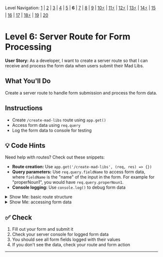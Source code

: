 Level Navigation: [1](./mad-libs-lv-1.md) | [2](./mad-libs-lv-2.md) | [3](./mad-libs-lv-3.md) | [4](./mad-libs-lv-4.md) | [5](./mad-libs-lv-5.md) | **6** | [7](./mad-libs-lv-7.md) | [8](./mad-libs-lv-8.md) | [9](./mad-libs-lv-9.md) | [10⚡](./mad-libs-lv-10.md) | [11⚡](./mad-libs-lv-11.md) | [12⚡](./mad-libs-lv-12.md) | [13⚡](./mad-libs-lv-13.md) | [14⚡](./mad-libs-lv-14.md) | [15](./mad-libs-lv-15.md) | [16](./mad-libs-lv-16.md) | [17](./mad-libs-lv-17.md) | [18⚡](./mad-libs-lv-18.md) | [19](./mad-libs-lv-19.md) | [20](./mad-libs-lv-20.md)

# Level 6: Server Route for Form Processing

**User Story:** As a developer, I want to create a server route so that I can receive and process the form data when users submit their Mad Libs.

## What You'll Do
Create a server route to handle form submission and process the form data.

## Instructions
- Create `/create-mad-libs` route using `app.get()`
- Access form data using `req.query`
- Log the form data to console for testing

## 💡 Code Hints
Need help with routes? Check out these snippets:
- **Route creation:** Use `app.get('/create-mad-libs', (req, res) => {})`
- **Query parameters:** Use `req.query.fieldName` to access form data, where `fieldName` is the "name" of the input in the form. For example for "properNoun1", you would have `req.query.properNoun1`.
- **Console logging:** Use `console.log()` to debug form data

<details>
<summary>Show Me: basic route structure</summary>

<pre><code class="language-javascript">app.get(&#x27;/create-mad-libs&#x27;, (req, res) =&gt; {
    // Access form data here
    console.log(&#x27;Form submitted!&#x27;);
    res.send(&#x27;Form received!&#x27;);
});</code></pre>
</details>

<details>
<summary>Show Me: accessing form data</summary>

<pre><code class="language-javascript">app.get(&#x27;/create-mad-libs&#x27;, (req, res) =&gt; {
    const name = req.query.name;
    const adjective = req.query.adjective1;
    
    console.log(&#x27;Name:&#x27;, name);
    console.log(&#x27;Adjective:&#x27;, adjective);
    
    res.send(&#x27;Data received!&#x27;);
});</code></pre>
</details>

## ✅ Check
1. Fill out your form and submit it
2. Check your server console for logged form data
3. You should see all form fields logged with their values
4. If you don't see the data, check your route and form action

---